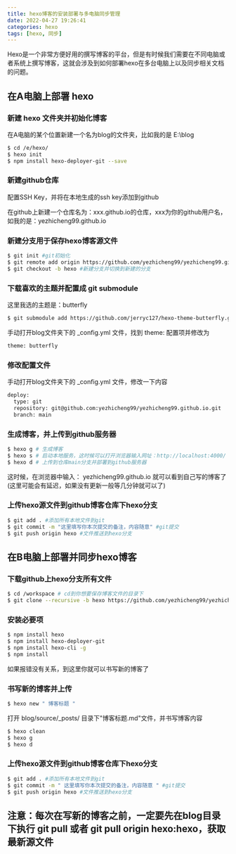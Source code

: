 ```yaml
---
title: hexo博客的安装部署与多电脑同步管理
date: 2022-04-27 19:26:41
categories: hexo
tags: [hexo, 同步]
---
```


Hexo是一个非常方便好用的撰写博客的平台，但是有时候我们需要在不同电脑或者系统上撰写博客，这就会涉及到如何部署hexo在多台电脑上以及同步相关文档的问题。

## 在A电脑上部署 hexo

### 新建 hexo 文件夹并初始化博客
在A电脑的某个位置新建一个名为blog的文件夹，比如我的是 E:\blog

``` bash
$ cd /e/hexo/
$ hexo init
$ npm install hexo-deployer-git --save
```

### 新建github仓库
配置SSH Key，并将在本地生成的ssh key添加到github

在github上新建一个仓库名为：xxx.github.io的仓库，xxx为你的github用户名，如我的是：yezhicheng99.github.io

### 新建分支用于保存hexo博客源文件
``` bash
$ git init #git初始化
$ git remote add origin https://github.com/yezhicheng99/yezhicheng99.github.io.git #添加仓库地址
$ git checkout -b hexo #新建分支并切换到新建的分支
```

### 下载喜欢的主题并配置成 git submodule
这里我选的主题是：butterfly

``` bash
$ git submodule add https://github.com/jerryc127/hexo-theme-butterfly.git themes/butterfly
```

手动打开blog文件夹下的 _config.yml 文件，找到 theme: 配置项并修改为
``` bash
theme: butterfly
```

### 修改配置文件

手动打开blog文件夹下的 _config.yml 文件，修改一下内容

``` bash
deploy:
  type: git
  repository: git@github.com:yezhicheng99/yezhicheng99.github.io.git
  branch: main
```

### 生成博客，并上传到github服务器
``` bash
$ hexo g # 生成博客
$ hexo s # 启动本地服务，这时候可以打开浏览器输入网址：http://localhost:4000/ 查看效果
$ hexo d # 上传到仓库main分支并部署到github服务器
```

这时候，在浏览器中输入： yezhicheng99.github.io 就可以看到自己写的博客了(这里可能会有延迟，如果没有更新一般等几分钟就可以了)

### 上传hexo源文件到github博客仓库下hexo分支
``` bash
$ git add . #添加所有本地文件到git
$ git commit -m "这里填写你本次提交的备注，内容随意" #git提交
$ git push origin hexo #文件推送到hexo分支
```


## 在B电脑上部署并同步hexo博客

### 下载github上hexo分支所有文件

``` bash
$ cd /workspace # cd到你想要保存博客文件的目录下
$ git clone --recursive -b hexo https://github.com/yezhicheng99/yezhicheng99.github.io.git blog　# clone所有模块，包括主题子模块
```

### 安装必要项
``` bash
$ npm install hexo
$ npm install hexo-deployer-git
$ npm install hexo-cli -g
$ npm install
```
如果报错没有关系，到这里你就可以书写新的博客了

### 书写新的博客并上传

``` bash
$ hexo new " 博客标题 "
```

打开 blog/source/_posts/ 目录下"博客标题.md"文件，并书写博客内容

``` bash
$ hexo clean
$ hexo g
$ hexo d
``` 

### 上传hexo源文件到github博客仓库下hexo分支
``` bash
$ git add . #添加所有本地文件到git
$ git commit -m " 这里填写你本次提交的备注，内容随意 " #git提交
$ git push origin hexo #文件推送到hexo分支
```

## 注意：每次在写新的博客之前，一定要先在blog目录下执行 git pull 或者 git pull origin hexo:hexo，获取最新源文件











